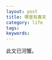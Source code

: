 ```yaml
---
layout: post
title: 哪里有春天
category: life
tags:
keywords:
---
```


此文已河蟹。








<!--stackedit_data:
eyJoaXN0b3J5IjpbOTQyMDcyMjIzLDEwMzEyMDg5ODddfQ==
-->